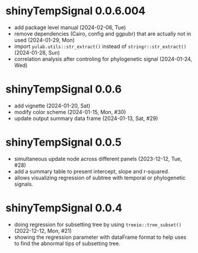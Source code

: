 # shinyTempSignal 0.0.6.004

+ add package level manual (2024-02-06, Tue)
+ remove dependencies (Cairo, config and ggpubr) that are actually not in used (2024-01-29, Mon)
+ import `yulab.utils::str_extract()` instead of `stringr::str_extract()` (2024-01-28, Sun)
+ correlation analysis after controling for phylogenetic signal (2024-01-24, Wed)

# shinyTempSignal 0.0.6

+ add vignette (2024-01-20, Sat)
+ modify color scheme (2024-01-15, Mon, #30)
+ update output summary data frame (2024-01-13, Sat, #29)

# shinyTempSignal 0.0.5

+ simultaneous update node across different panels (2023-12-12, Tue, #28)
+ add a summary table to present intercept, slope and r-squared. 
+ allows visualizing regression of subtree with temporal or phylogenetic signals.

# shinyTempSignal 0.0.4

+ doing regression for subsetting tree by using `treeio::tree_subset()` (2022-12-12, Mon, #21)
+ showing the regression parameter with dataFrame format to help uses to find the abnormal tips of subsetting tree.

